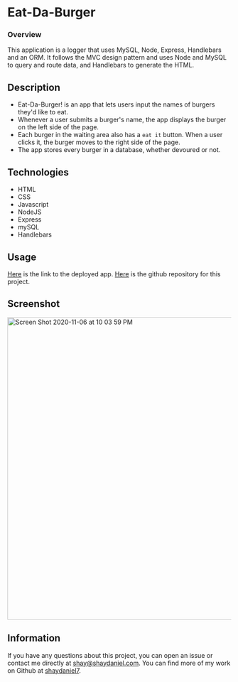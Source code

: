 # Eat-Da-Burger

### Overview
This application is a logger that uses MySQL, Node, Express, Handlebars and an ORM. It follows the MVC design pattern and uses Node and MySQL to query and route data, and Handlebars to generate the HTML.

## Description
* Eat-Da-Burger! is an app that lets users input the names of burgers they'd like to eat.
* Whenever a user submits a burger's name, the app displays the burger on the left side of the page.
* Each burger in the waiting area also has a `eat it` button. When a user clicks it, the burger moves to the right side of the page.
* The app stores every burger in a database, whether devoured or not.

## Technologies
* HTML
* CSS
* Javascript
* NodeJS
* Express
* mySQL
* Handlebars

## Usage
[Here](https://warm-woodland-61603.herokuapp.com/) is the link to the deployed app.  [Here](https://github.com/shaydaniel7/burger-logger "Link to github repository") is the github repository for this project.

## Screenshot
<img width="681" alt="Screen Shot 2020-11-06 at 10 03 59 PM" src="https://user-images.githubusercontent.com/67557233/98433483-41fc0100-207c-11eb-99b5-6c4323bda505.png">

## Information
If you have any questions about this project, you can open an issue or contact me directly at shay@shaydaniel.com. You can find more of my work on Github at [shaydaniel7](https://github.com/shaydaniel7/).  

